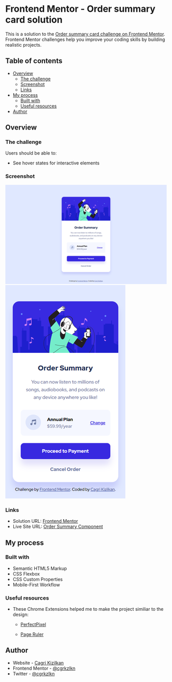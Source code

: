 # Frontend Mentor - Order summary card solution

This is a solution to the [Order summary card challenge on Frontend Mentor](https://www.frontendmentor.io/challenges/order-summary-component-QlPmajDUj). Frontend Mentor challenges help you improve your coding skills by building realistic projects.

## Table of contents

- [Overview](#overview)
  - [The challenge](#the-challenge)
  - [Screenshot](#screenshot)
  - [Links](#links)
- [My process](#my-process)
  - [Built with](#built-with)
  - [Useful resources](#useful-resources)
- [Author](#author)

## Overview

### The challenge

Users should be able to:

- See hover states for interactive elements

### Screenshot

![](./images/screenshot-desktop.png)
![](./images/screenshot-mobile.png)

### Links

- Solution URL: [Frontend Mentor](https://www.frontendmentor.io/solutions/order-summary-component-using-flexbox-and-mobilefirst-workflow-bdTQLYXDWe)
- Live Site URL: [Order Summary Component](https://cgrkzlkn.github.io/order-summary-component/)

## My process

### Built with

- Semantic HTML5 Markup
- CSS Flexbox
- CSS Custom Properties
- Mobile-First Workflow

### Useful resources

- These Chrome Extensions helped me to make the project similiar to the design:

  - [PerfectPixel](https://chrome.google.com/webstore/detail/perfectpixel-by-welldonec/dkaagdgjmgdmbnecmcefdhjekcoceebi)

  - [Page Ruler](https://chrome.google.com/webstore/detail/page-ruler/jcbmcnpepaddcedmjdcmhbekjhbfnlff/)

## Author

- Website - [Cagri Kizilkan](https://cagrikizilkan.com)
- Frontend Mentor - [@cgrkzlkn](https://www.frontendmentor.io/profile/cgrkzlkn)
- Twitter - [@cgrkzlkn](https://www.twitter.com/cgrkzlkn)
